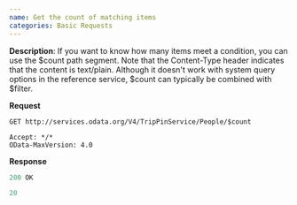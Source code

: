 ```yaml
---
name: Get the count of matching items
categories: Basic Requests
---
```


**Description**: If you want to know how many items meet a condition, you can use the $count path segment. Note that the Content-Type header indicates that the content is text/plain. Although it doesn't work with system query options in the reference service, $count can typically be combined with $filter.

**Request**

```
GET http://services.odata.org/V4/TripPinService/People/$count

Accept: */*
OData-MaxVersion: 4.0

```

**Response**

```js
200 OK

20
```